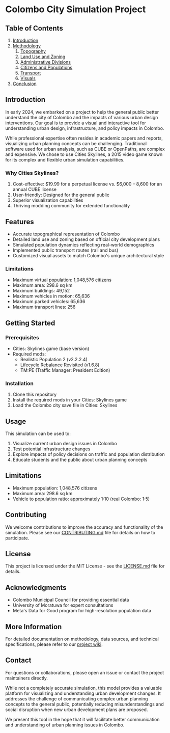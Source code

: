 # Colombo City Simulation Project

## Table of Contents
1. [Introduction](#introduction)
2. [Methodology](#methodology)
   1. [Topography](#1-topography)
   2. [Land Use and Zoning](#2-land-use-and-zoning)
   3. [Administrative Divisions](#3-administrative-divisions)
   4. [Citizens and Populations](#4-citizens-and-populations)
   5. [Transport](#5-transport)
   6. [Visuals](#6-visuals)
3. [Conclusion](#conclusion)

## Introduction

In early 2024, we embarked on a project to help the general public better understand the city of Colombo and the impacts of various urban design interventions.  Our goal is to provide a visual and interactive tool for understanding urban design, infrastructure, and policy impacts in Colombo.

While professional expertise often resides in academic papers and reports, visualizing urban planning concepts can be challenging. Traditional software used for urban analysis, such as CUBE or OpenPaths, are complex and expensive. We chose to use Cities Skylines, a 2015 video game known for its complex and flexible urban simulation capabilities.

### Why Cities Skylines?

1. Cost-effective: $19.99 for a perpetual license vs. $6,000 – 8,600 for an annual CUBE license
2. User-friendly: Designed for the general public
3. Superior visualization capabilities
4. Thriving modding community for extended functionality


## Features

- Accurate topographical representation of Colombo
- Detailed land use and zoning based on official city development plans
- Simulated population dynamics reflecting real-world demographics
- Implemented public transport routes (rail and bus)
- Customized visual assets to match Colombo's unique architectural style

### Limitations

- Maximum virtual population: 1,048,576 citizens
- Maximum area: 298.6 sq km
- Maximum buildings: 49,152
- Maximum vehicles in motion: 65,636
- Maximum parked vehicles: 65,636
- Maximum transport lines: 256

## Getting Started

### Prerequisites

- Cities: Skylines game (base version)
- Required mods:
  - Realistic Population 2 (v2.2.2.4)
  - Lifecycle Rebalance Revisited (v1.6.8)
  - TM:PE (Traffic Manager: President Edition)

### Installation

1. Clone this repository
2. Install the required mods in your Cities: Skylines game
3. Load the Colombo city save file in Cities: Skylines

## Usage

This simulation can be used to:

1. Visualize current urban design issues in Colombo
2. Test potential infrastructure changes
3. Explore impacts of policy decisions on traffic and population distribution
4. Educate students and the public about urban planning concepts

## Limitations

- Maximum population: 1,048,576 citizens
- Maximum area: 298.6 sq km
- Vehicle to population ratio: approximately 1:10 (real Colombo: 1:5)

## Contributing

We welcome contributions to improve the accuracy and functionality of the simulation. Please see our [CONTRIBUTING.md](CONTRIBUTING.md) file for details on how to participate.

## License

This project is licensed under the MIT License - see the [LICENSE.md](LICENSE.md) file for details.

## Acknowledgments

- Colombo Municipal Council for providing essential data
- University of Moratuwa for expert consultations
- Meta's Data for Good program for high-resolution population data

## More Information

For detailed documentation on methodology, data sources, and technical specifications, please refer to our [project wiki](https://github.com/yourusername/colombo-simulation/wiki).

## Contact

For questions or collaborations, please open an issue or contact the project maintainers directly.

While not a completely accurate simulation, this model provides a valuable platform for visualizing and understanding urban development changes. It addresses the challenge of communicating complex urban planning concepts to the general public, potentially reducing misunderstandings and social disruption when new urban development plans are proposed.

We present this tool in the hope that it will facilitate better communication and understanding of urban planning issues in Colombo.
